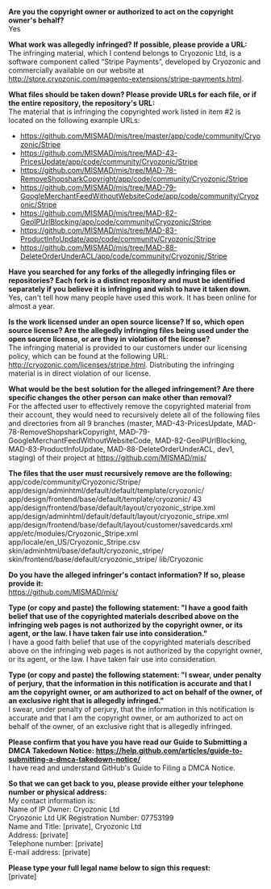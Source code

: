 **Are you the copyright owner or authorized to act on the copyright owner's behalf?**  
Yes

**What work was allegedly infringed? If possible, please provide a URL:**  
The infringing material, which I contend belongs to Cryozonic Ltd, is a software component called “Stripe Payments”, developed by Cryozonic and commercially available on our website at http://store.cryozonic.com/magento-extensions/stripe-payments.html.

**What files should be taken down? Please provide URLs for each file, or if the entire repository, the repository's URL:**  
The material that is infringing the copyrighted work listed in item #2 is located on the following example URLs:  
- https://github.com/MISMAD/mis/tree/master/app/code/community/Cryozonic/Stripe  
- https://github.com/MISMAD/mis/tree/MAD-43-PricesUpdate/app/code/community/Cryozonic/Stripe  
- https://github.com/MISMAD/mis/tree/MAD-78-RemoveShopsharkCopyright/app/code/community/Cryozonic/Stripe  
- https://github.com/MISMAD/mis/tree/MAD-79-GoogleMerchantFeedWithoutWebsiteCode/app/code/community/Cryozonic/Stripe  
- https://github.com/MISMAD/mis/tree/MAD-82-GeoIPUrlBlocking/app/code/community/Cryozonic/Stripe  
- https://github.com/MISMAD/mis/tree/MAD-83-ProductInfoUpdate/app/code/community/Cryozonic/Stripe  
- https://github.com/MISMAD/mis/tree/MAD-88-DeleteOrderUnderACL/app/code/community/Cryozonic/Stripe  

**Have you searched for any forks of the allegedly infringing files or repositories? Each fork is a distinct repository and must be identified separately if you believe it is infringing and wish to have it taken down.**  
Yes, can't tell how many people have used this work. It has been online for almost a year.

**Is the work licensed under an open source license? If so, which open source license? Are the allegedly infringing files being used under the open source license, or are they in violation of the license?**  
The infringing material is provided to our customers under our licensing policy, which can be found at the following URL: http://cryozonic.com/licenses/stripe.html. Distributing the infringing material is in direct violation of our license.

**What would be the best solution for the alleged infringement? Are there specific changes the other person can make other than removal?**  
For the affected user to effectively remove the copyrighted material from their account, they would need to recursively delete all of the following files and directories from all 9 branches (master, MAD-43-PricesUpdate, MAD-78-RemoveShopsharkCopyright, MAD-79-GoogleMerchantFeedWithoutWebsiteCode, MAD-82-GeoIPUrlBlocking, MAD-83-ProductInfoUpdate, MAD-88-DeleteOrderUnderACL, dev1, staging) of their project at https://github.com/MISMAD/mis/

**The files that the user must recursively remove are the following:**   
app/code/community/Cryozonic/Stripe/ app/design/adminhtml/default/default/template/cryozonic/ app/design/frontend/base/default/template/cryozonic/ 43 app/design/frontend/base/default/layout/cryozonic_stripe.xml app/design/adminhtml/default/default/layout/cryozonic_stripe.xml app/design/frontend/base/default/layout/customer/savedcards.xml app/etc/modules/Cryozonic_Stripe.xml app/locale/en_US/Cryozonic_Stripe.csv skin/adminhtml/base/default/cryozonic_stripe/ skin/frontend/base/default/cryozonic_stripe/ lib/Cryozonic

**Do you have the alleged infringer's contact information? If so, please provide it:**  
https://github.com/MISMAD/mis/

**Type (or copy and paste) the following statement: "I have a good faith belief that use of the copyrighted materials described above on the infringing web pages is not authorized by the copyright owner, or its agent, or the law. I have taken fair use into consideration."**  
I have a good faith belief that use of the copyrighted materials described above on the infringing web pages is not authorized by the copyright owner, or its agent, or the law. I have taken fair use into consideration.

**Type (or copy and paste) the following statement: "I swear, under penalty of perjury, that the information in this notification is accurate and that I am the copyright owner, or am authorized to act on behalf of the owner, of an exclusive right that is allegedly infringed."**  
I swear, under penalty of perjury, that the information in this notification is accurate and that I am the copyright owner, or am authorized to act on behalf of the owner, of an exclusive right that is allegedly infringed.

**Please confirm that you have you have read our Guide to Submitting a DMCA Takedown Notice: https://help.github.com/articles/guide-to-submitting-a-dmca-takedown-notice/**  
I have read and understand GitHub's Guide to Filing a DMCA Notice.

**So that we can get back to you, please provide either your telephone number or physical address:**  
My contact information is:   
Name of IP Owner: Cryozonic Ltd  
Cryozonic Ltd UK Registration Number: 07753199  
Name and Title: [private], Cryozonic Ltd  
Address: [private]  
Telephone number: [private]  
E-mail address: [private]  

**Please type your full legal name below to sign this request:**  
[private]
